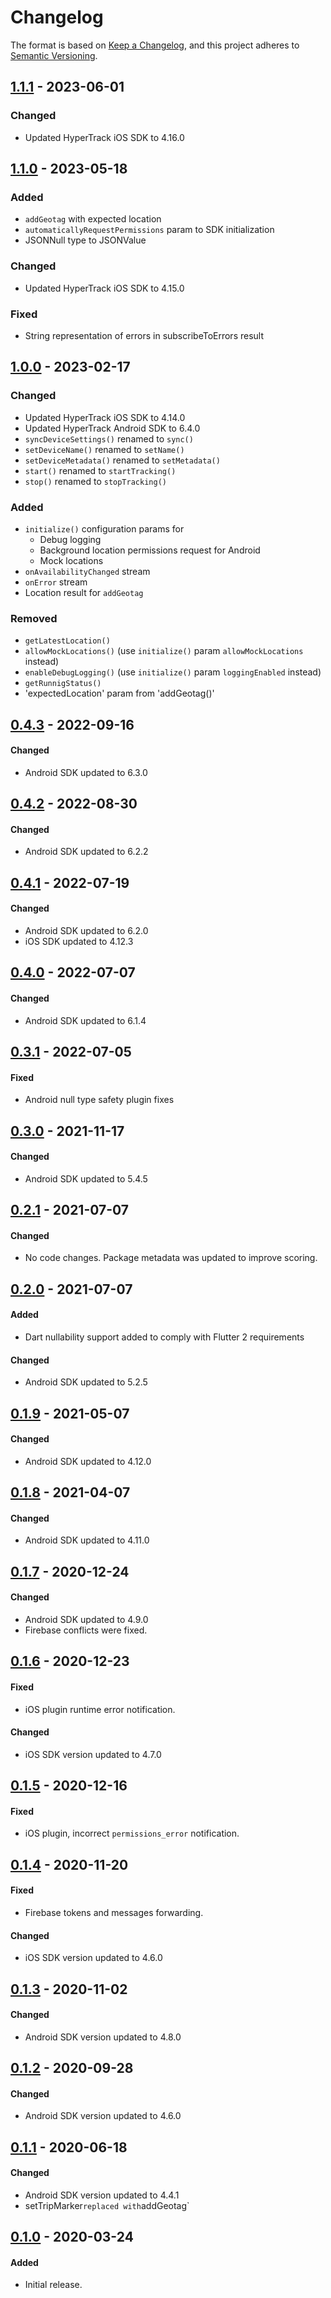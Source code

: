 # Changelog

The format is based on [Keep a Changelog](https://keepachangelog.com/en/1.0.0/),
and this project adheres to [Semantic Versioning](https://semver.org/spec/v2.0.0.html).

## [1.1.1] - 2023-06-01

### Changed
- Updated HyperTrack iOS SDK to 4.16.0

## [1.1.0] - 2023-05-18

### Added
- `addGeotag` with expected location
- `automaticallyRequestPermissions` param to SDK initialization
- JSONNull type to JSONValue

### Changed
- Updated HyperTrack iOS SDK to 4.15.0

### Fixed
- String representation of errors in subscribeToErrors result

## [1.0.0] - 2023-02-17

### Changed
- Updated HyperTrack iOS SDK to 4.14.0
- Updated HyperTrack Android SDK to 6.4.0
- `syncDeviceSettings()` renamed to `sync()`
- `setDeviceName()` renamed to `setName()`
- `setDeviceMetadata()` renamed to `setMetadata()`
- `start()` renamed to `startTracking()`
- `stop()` renamed to `stopTracking()`

### Added
- `initialize()` configuration params for
  - Debug logging
  - Background location permissions request for Android
  - Mock locations
- `onAvailabilityChanged` stream
- `onError` stream
- Location result for `addGeotag`

### Removed
- `getLatestLocation()`
- `allowMockLocations()` (use `initialize()` param `allowMockLocations` instead)
- `enableDebugLogging()` (use `initialize()` param `loggingEnabled` instead)
- `getRunnigStatus()`
- 'expectedLocation' param from 'addGeotag()'

## [0.4.3] - 2022-09-16
#### Changed
- Android SDK updated to 6.3.0

## [0.4.2] - 2022-08-30
#### Changed
- Android SDK updated to 6.2.2

## [0.4.1] - 2022-07-19
#### Changed
- Android SDK updated to 6.2.0
- iOS SDK updated to 4.12.3

## [0.4.0] - 2022-07-07
#### Changed
- Android SDK updated to 6.1.4

## [0.3.1] - 2022-07-05
#### Fixed
- Android null type safety plugin fixes

## [0.3.0] - 2021-11-17
#### Changed
- Android SDK updated to 5.4.5

## [0.2.1] - 2021-07-07
#### Changed
- No code changes. Package metadata was updated to improve scoring.

## [0.2.0] - 2021-07-07
#### Added
- Dart nullability support added to comply with Flutter 2 requirements
#### Changed
- Android SDK updated to 5.2.5

## [0.1.9] - 2021-05-07
#### Changed
- Android SDK updated to 4.12.0

## [0.1.8] - 2021-04-07
#### Changed
- Android SDK updated to 4.11.0

## [0.1.7] - 2020-12-24
#### Changed
- Android SDK updated to 4.9.0
- Firebase conflicts were fixed.

## [0.1.6] - 2020-12-23
#### Fixed
- iOS plugin runtime error notification.
#### Changed
- iOS SDK version updated to 4.7.0


## [0.1.5] - 2020-12-16
#### Fixed
- iOS plugin, incorrect `permissions_error` notification.

## [0.1.4] - 2020-11-20
#### Fixed
- Firebase tokens and messages forwarding.
#### Changed
- iOS SDK version updated to 4.6.0

## [0.1.3] - 2020-11-02
#### Changed
- Android SDK version updated to 4.8.0

## [0.1.2] - 2020-09-28
#### Changed
- Android SDK version updated to 4.6.0

## [0.1.1] - 2020-06-18
#### Changed
- Android SDK version updated to 4.4.1
- setTripMarker` replaced with `addGeotag` 

## [0.1.0] - 2020-03-24
#### Added
- Initial release.

[1.1.1]: https://github.com/hypertrack/sdk-flutter/releases/tag/1.1.1
[1.1.0]: https://github.com/hypertrack/sdk-flutter/releases/tag/1.1.0
[1.0.0]: https://github.com/hypertrack/sdk-flutter/releases/tag/1.0.0
[0.4.3]: https://github.com/hypertrack/sdk-flutter/releases/tag/0.4.3
[0.4.2]: https://github.com/hypertrack/sdk-flutter/releases/tag/0.4.2
[0.4.1]: https://github.com/hypertrack/sdk-flutter/releases/tag/0.4.1
[0.4.0]: https://github.com/hypertrack/sdk-flutter/releases/tag/0.4.0
[0.3.1]: https://github.com/hypertrack/sdk-flutter/releases/tag/0.3.1
[0.3.0]: https://github.com/hypertrack/sdk-flutter/releases/tag/0.3.0
[0.2.1]: https://github.com/hypertrack/sdk-flutter/releases/tag/0.2.1
[0.2.0]: https://github.com/hypertrack/sdk-flutter/releases/tag/0.2.0
[0.1.9]: https://github.com/hypertrack/sdk-flutter/releases/tag/0.1.9
[0.1.8]: https://github.com/hypertrack/sdk-flutter/releases/tag/0.1.8
[0.1.7]: https://github.com/hypertrack/sdk-flutter/releases/tag/0.1.7
[0.1.6]: https://github.com/hypertrack/sdk-flutter/releases/tag/0.1.6
[0.1.5]: https://github.com/hypertrack/sdk-flutter/releases/tag/0.1.5
[0.1.4]: https://github.com/hypertrack/sdk-flutter/releases/tag/0.1.4
[0.1.3]: https://github.com/hypertrack/sdk-flutter/releases/tag/0.1.3
[0.1.2]: https://github.com/hypertrack/sdk-flutter/releases/tag/0.1.2
[0.1.1]: https://github.com/hypertrack/sdk-flutter/releases/tag/0.1.1
[0.1.0]: https://github.com/hypertrack/sdk-flutter/releases/tag/0.1.0
